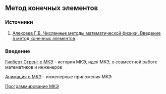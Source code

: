 ## Метод конечных элементов


### Источники

1. [Алексеев Г.В. Численные методы математической физики. Введение в метод конечных элементов](https://yadi.sk/i/wwOR87d2oqbOaA)


### Введение

[Гилберт Стренг о МКЭ](https://youtu.be/IPPRnj2BUoI) - история МКЭ, идея МКЭ, о совместной работе математиков и инженеров

[Анимация о МКЭ](https://youtu.be/Rhja2Es0ceA) - инженерные приложения МКЭ

[Программирование МКЭ](https://habr.com/post/344564/)

